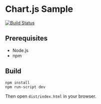 # Chart.js Sample

[![Build Status](https://travis-ci.org/satoryu/chartjs-sample.svg?branch=master)](https://travis-ci.org/satoryu/chartjs-sample)

## Prerequisites

- Node.js
- npm

## Build

```shell
npm install
npm run-script dev
```

Then open `dist/index.html` in your browser.
